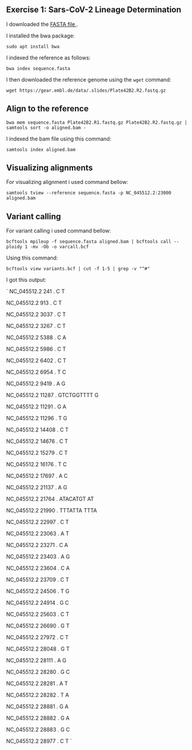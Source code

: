 ## Exercise 1: Sars-CoV-2 Lineage Determination

I downloaded the [FASTA file ]( https://www.ncbi.nlm.nih.gov/nuccore/NC_045512.2?report=fasta ).

I installed the bwa package:

`sudo apt install bwa`

I indexed the reference as follows: 

`bwa index sequence.fasta`

I then downloaded the reference genome using the `wget` command:

`wget https://gear.embl.de/data/.slides/Plate42B2.R2.fastq.gz`


## Align to the reference

`bwa mem sequence.fasta Plate42B2.R1.fastq.gz Plate42B2.R2.fastq.gz | samtools sort -o aligned.bam -`

I indexed the bam file using this command:

`samtools index aligned.bam`

## Visualizing alignments

 For visualizing alignment i used command bellow: 
 
 `samtools tview --reference sequence.fasta -p NC_045512.2:23000 aligned.bam`
 
 ## Variant calling 
 
 For variant calling i used command bellow:

`bcftools mpileup -f sequence.fasta aligned.bam | bcftools call --ploidy 1 -mv -Ob -o varcall.bcf`

Using this command:

`bcftools view variants.bcf | cut -f 1-5 | grep -v "^#"`

I got this output:

`
NC_045512.2     241     .       C       T

NC_045512.2     913     .       C       T

NC_045512.2     3037    .       C       T

NC_045512.2     3267    .       C       T

NC_045512.2     5388    .       C       A

NC_045512.2     5986    .       C       T

NC_045512.2     6402    .       C       T

NC_045512.2     6954    .       T       C

NC_045512.2     9419    .       A       G

NC_045512.2     11287   .       GTCTGGTTTT      G

NC_045512.2     11291   .       G       A

NC_045512.2     11296   .       T       G

NC_045512.2     14408   .       C       T

NC_045512.2     14676   .       C       T

NC_045512.2     15279   .       C       T

NC_045512.2     16176   .       T       C

NC_045512.2     17697   .       A       C

NC_045512.2     21137   .       A       G

NC_045512.2     21764   .       ATACATGT        AT

NC_045512.2     21990   .       TTTATTA TTTA

NC_045512.2     22997   .       C       T

NC_045512.2     23063   .       A       T

NC_045512.2     23271   .       C       A

NC_045512.2     23403   .       A       G

NC_045512.2     23604   .       C       A

NC_045512.2     23709   .       C       T

NC_045512.2     24506   .       T       G

NC_045512.2     24914   .       G       C

NC_045512.2     25603   .       C       T

NC_045512.2     26690   .       G       T

NC_045512.2     27972   .       C       T

NC_045512.2     28048   .       G       T

NC_045512.2     28111   .       A       G

NC_045512.2     28280   .       G       C

NC_045512.2     28281   .       A       T

NC_045512.2     28282   .       T       A

NC_045512.2     28881   .       G       A

NC_045512.2     28882   .       G       A

NC_045512.2     28883   .       G       C

NC_045512.2     28977   .       C       T
`
